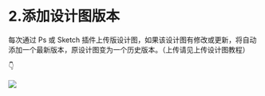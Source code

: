 # 2.添加设计图版本

每次通过 Ps 或 Sketch 插件上传版设计图，如果该设计图有修改或更新，将自动添加一个最新版本，原设计图变为一个历史版本。（上传请见上传设计图教程） 

👇

![](https://images-cdn.shimo.im/2N1huTzG66MRADK5/7.gif)

